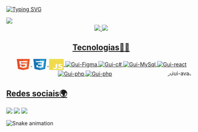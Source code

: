 
[![Typing SVG](https://readme-typing-svg.herokuapp.com?color=%FFFF&size=20&duration=6580&center=true&vCenter=true&width=629&lines=Ola+me+chamo+Guilherme+seja+bem+vindo+ao+meu+perfil!+%3C3)](https://git.io/typing-svg)<br>

 <img src="https://cdn.discordapp.com/attachments/773372240686350356/1048306160769449984/bannerMe.jpg" />


<br>
<div align="center">
  <a href="https://github.com/GuiDEV1">
  <img height="180em"  src="https://github-readme-stats.vercel.app/api?username=GuiDEV1&show_icons=true&theme=dark&include_all_commits=true&count_private=true"/> 
  <img height="180em" src="https://github-readme-stats.vercel.app/api/top-langs/?username=GuiDEV1&layout=compact&langs_count=7&theme=dark"/>
</div>

 <h2 align="center">Tecnologias👨‍💻</h2>
<div align="center" style="display: inline_block" >
  <img align="center" alt="Gui-HTML" height="30" width="40" src="https://raw.githubusercontent.com/devicons/devicon/master/icons/html5/html5-original.svg">
  <img align="center" alt="Gui-CSS" height="30" width="40" src="https://raw.githubusercontent.com/devicons/devicon/master/icons/css3/css3-original.svg">
  <img align="center" alt="Gui-Js" height="30" width="40" src="https://raw.githubusercontent.com/devicons/devicon/master/icons/javascript/javascript-plain.svg">
   <img align="center"alt="Gui-Figma" height="30" width="40" src="https://cdn.jsdelivr.net/gh/devicons/devicon/icons/figma/figma-original.svg" />
   <img align="center"alt="Gui-c#" height="30" width="40" src="https://cdn.jsdelivr.net/gh/devicons/devicon/icons/csharp/csharp-original.svg" />
   <img  align="center"alt="Gui-MySql" height="55" width="80" src="https://cdn.jsdelivr.net/gh/devicons/devicon/icons/mysql/mysql-original-wordmark.svg" />
   <img align="center"alt="Gui-react" height="40" width="70" src="https://cdn.jsdelivr.net/gh/devicons/devicon/icons/react/react-original-wordmark.svg" />
   <img align="center"alt="Gui-php" height="70" width="60" src="https://cdn.jsdelivr.net/gh/devicons/devicon/icons/php/php-original.svg" />
  <img  align="center"alt="Gui-php" height="70" width="60" src="https://cdn.jsdelivr.net/gh/devicons/devicon/icons/java/java-original-wordmark.svg" />
   
  
   
  <img align="right" alt="Gui-avatar" height="150" style="border-radius:50px;" src="https://cdn.discordapp.com/attachments/773372240686350356/1044110297348190239/09c62903beeba336dc9da76eb5c9a107.gif">
</div>
  
  ##
   <h2>Redes sociais🌍</h2>
<div>
  <a href="https://instagram.com/guilherme.mascarenhas.7399" target="_blank"><img src="https://img.shields.io/badge/-Instagram-%23E4405F?style=for-the-badge&logo=instagram&logoColor=white" target="_blank"></a>
  <a href = "mailto:guilhermemascarenhas21g@gmail.com"><img src="https://img.shields.io/badge/-Gmail-%23333?style=for-the-badge&logo=gmail&logoColor=white" target="_blank"></a>
  <a href="https://www.linkedin.com/in/guilherme-mascarenhas-dias-254844236/" target="_blank"><img src="https://img.shields.io/badge/-LinkedIn-%230077B5?style=for-the-badge&logo=linkedin&logoColor=white" target="_blank"></a> 
  
  ![Snake animation](https://github.com/GuiDEV1/GuiDEV1/blob/output/github-contribution-grid-snake.svg)
</div>
